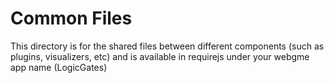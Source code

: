 # Common Files
This directory is for the shared files between different components (such as plugins, visualizers, etc) and is available in requirejs under your webgme app name (LogicGates)
